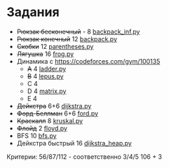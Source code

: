 # Задания

* ~~Рюкзак бесконечный~~ - 8 [backpack_inf.py](backpack_inf.py)
* ~~Рюкзак конечный~~ 12 [backpack.py](backpack.py)
* ~~Скобки~~ 12 [parentheses.py](parentheses.py)
* ~~Лягушка~~ 16 [frog.py](frog.py)
* Динамика с https://codeforces.com/gym/100135
  * ~~A~~ 4 [ladder.py](ladder.py)
  * ~~B~~ 4 [lepus.py](lepus.py)
  * C 4
  * D 4 [matrix.py](matrix.py)
  * E 4
* ~~Дейкстра~~ 6+6 [dijkstra.py](dijkstra.py)
* ~~Форд-Беллман~~ 6+6 [ford.py](ford.py)
* ~~Краскалл~~ 8 [kruskal.py](kruskal.py)
* ~~Флойд~~ 2 [floyd.py](floyd.py)
* BFS 10 [bfs.py](bfs.py)
* Дейкстра быстрый 16 [dijkstra_heap.py](dijkstra_heap.py)

Критерии:
56/87/112 - соответственно 3/4/5
106 + 3